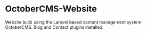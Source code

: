 # OctoberCMS-Website
Website build using the Laravel based content management system OctoberCMS. Blog and Contact plugins installed.
